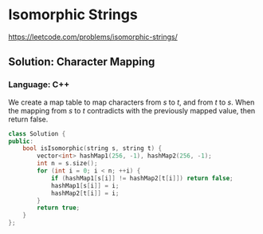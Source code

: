 # Isomorphic Strings
https://leetcode.com/problems/isomorphic-strings/

## Solution: Character Mapping
### Language: C++

We create a map table to map characters from *s* to *t*, and from *t* to *s*. When the mapping from *s* to *t* contradicts with the previously mapped value, then return false.

```c++
class Solution {
public:
    bool isIsomorphic(string s, string t) {
        vector<int> hashMap1(256, -1), hashMap2(256, -1);
        int n = s.size();
        for (int i = 0; i < n; ++i) {
            if (hashMap1[s[i]] != hashMap2[t[i]]) return false;
            hashMap1[s[i]] = i;
            hashMap2[t[i]] = i;
        }
        return true;
    }
};
```
